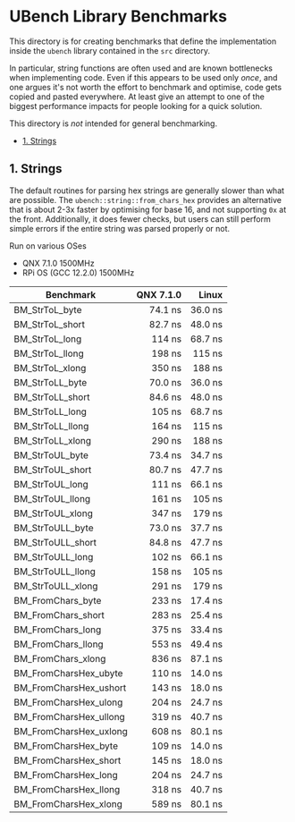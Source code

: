 # UBench Library Benchmarks <!-- omit in toc -->

This directory is for creating benchmarks that define the implementation inside
the `ubench` library contained in the `src` directory.

In particular, string functions are often used and are known bottlenecks when
implementing code. Even if this appears to be used only _once_, and one argues
it's not worth the effort to benchmark and optimise, code gets copied and pasted
everywhere. At least give an attempt to one of the biggest performance impacts
for people looking for a quick solution.

This directory is _not_ intended for general benchmarking.

- [1. Strings](#1-strings)

## 1. Strings

The default routines for parsing hex strings are generally slower than what are
possible. The `ubench::string::from_chars_hex` provides an alternative that is
about 2-3x faster by optimising for base 16, and not supporting `0x` at the
front. Additionally, it does fewer checks, but users can still perform simple
errors if the entire string was parsed properly or not.

Run on various OSes

- QNX 7.1.0 1500MHz
- RPi OS (GCC 12.2.0) 1500MHz

| Benchmark              | QNX 7.1.0 |   Linux |
| ---------------------- | --------: | ------: |
| BM_StrToL_byte         |   74.1 ns | 36.0 ns |
| BM_StrToL_short        |   82.7 ns | 48.0 ns |
| BM_StrToL_long         |    114 ns | 68.7 ns |
| BM_StrToL_llong        |    198 ns |  115 ns |
| BM_StrToL_xlong        |    350 ns |  188 ns |
| BM_StrToLL_byte        |   70.0 ns | 36.0 ns |
| BM_StrToLL_short       |   84.6 ns | 48.0 ns |
| BM_StrToLL_long        |    105 ns | 68.7 ns |
| BM_StrToLL_llong       |    164 ns |  115 ns |
| BM_StrToLL_xlong       |    290 ns |  188 ns |
| BM_StrToUL_byte        |   73.4 ns | 34.7 ns |
| BM_StrToUL_short       |   80.7 ns | 47.7 ns |
| BM_StrToUL_long        |    111 ns | 66.1 ns |
| BM_StrToUL_llong       |    161 ns |  105 ns |
| BM_StrToUL_xlong       |    347 ns |  179 ns |
| BM_StrToULL_byte       |   73.0 ns | 37.7 ns |
| BM_StrToULL_short      |   84.8 ns | 47.7 ns |
| BM_StrToULL_long       |    102 ns | 66.1 ns |
| BM_StrToULL_llong      |    158 ns |  105 ns |
| BM_StrToULL_xlong      |    291 ns |  179 ns |
| BM_FromChars_byte      |    233 ns | 17.4 ns |
| BM_FromChars_short     |    283 ns | 25.4 ns |
| BM_FromChars_long      |    375 ns | 33.4 ns |
| BM_FromChars_llong     |    553 ns | 49.4 ns |
| BM_FromChars_xlong     |    836 ns | 87.1 ns |
| BM_FromCharsHex_ubyte  |    110 ns | 14.0 ns |
| BM_FromCharsHex_ushort |    143 ns | 18.0 ns |
| BM_FromCharsHex_ulong  |    204 ns | 24.7 ns |
| BM_FromCharsHex_ullong |    319 ns | 40.7 ns |
| BM_FromCharsHex_uxlong |    608 ns | 80.1 ns |
| BM_FromCharsHex_byte   |    109 ns | 14.0 ns |
| BM_FromCharsHex_short  |    145 ns | 18.0 ns |
| BM_FromCharsHex_long   |    204 ns | 24.7 ns |
| BM_FromCharsHex_llong  |    318 ns | 40.7 ns |
| BM_FromCharsHex_xlong  |    589 ns | 80.1 ns |
